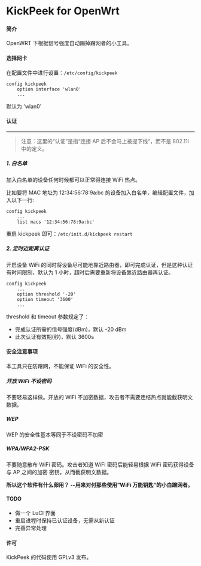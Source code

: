 KickPeek for OpenWrt
===

#### 简介

OpenWRT 下根据信号强度自动踢掉蹭网者的小工具。

#### 选择网卡

在配置文件中进行设置：`/etc/config/kickpeek`

```
config kickpeek
	option interface 'wlan0'
	...
```

默认为 'wlan0'

#### 认证

------

> 注意：这里的“认证”是指“连接 AP 后不会马上被提下线“，而不是 802.11i 中的定义。

##### 1. 白名单

加入白名单的设备任何时候都可以正常得连接 WiFi 热点。

比如要将 MAC 地址为 12:34:56:78:9a:bc 的设备加入白名单，编辑配置文件，加入以下一行:

```
config kickpeek
	...
	list macs '12:34:56:78:9a:bc'
```

重启 kickpeek 即可：`/etc/init.d/kickpeek restart`

##### 2. 定时近距离认证

开启设备 WiFi 的同时将设备尽可能地靠近路由器，即可完成认证，但是这种认证有时间限制，默认为
 1 小时，超时后需要重新将设备靠近路由器再认证。

```
config kickpeek
	...
	option threshold '-20'
	option timeout '3600'
	...
```

threshold 和 timeout 参数规定了：
+ 完成认证所需的信号强度(dBm)，默认 -20 dBm
+ 此次认证有效期(秒)，默认 3600s


#### 安全注意事项

本工具只在防蹭网，不能保证 WiFi 的安全性。

##### 开放 WiFi 不设密码

不要轻易这样做。开放的 WiFi 不加密数据，攻击者不需要连结热点就能截获明文数据。

##### WEP

WEP 的安全性基本等同于不设密码不加密

##### WPA/WPA2-PSK

不要随意散布 WiFi 密码。攻击者知道 WiFi 密码后能轻易根据 WiFi 密码获得设备与 AP 之间的加密
密钥，从而截获明文数据。

**所以这个软件有什么卵用？ --用来对付那些使用”WiFi 万能钥匙“的小白蹭网者。**

#### TODO

+ 做一个 LuCI 界面
+ 重启进程时保持已认证设备，无需从新认证
+ 完善异常处理

#### 许可

KickPeek 的代码使用 GPLv3 发布。
